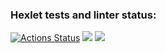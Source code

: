 ### Hexlet tests and linter status:
[![Actions Status](https://github.com/ybny0nsr/python-project-50/actions/workflows/hexlet-check.yml/badge.svg)](https://github.com/ybny0nsr/python-project-50/actions)
<a href="https://codeclimate.com/github/ybny0nsr/python-project-50/maintainability"><img src="https://api.codeclimate.com/v1/badges/ef0fd1097233d8a3ffdc/maintainability" /></a>
<a href="https://codeclimate.com/github/ybny0nsr/python-project-50/test_coverage"><img src="https://api.codeclimate.com/v1/badges/ef0fd1097233d8a3ffdc/test_coverage" /></a>
